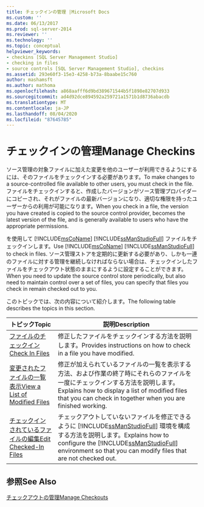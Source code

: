 ```yaml
---
title: チェックインの管理 |Microsoft Docs
ms.custom: ''
ms.date: 06/13/2017
ms.prod: sql-server-2014
ms.reviewer: ''
ms.technology: ''
ms.topic: conceptual
helpviewer_keywords:
- checkins [SQL Server Management Studio]
- checking in files
- source controls [SQL Server Management Studio], checkins
ms.assetid: 293e60f3-15e3-4258-b73a-8baabe15c760
author: mashamsft
ms.author: mathoma
ms.openlocfilehash: a868aafff6d9bd389671544b5f1898e82707d933
ms.sourcegitcommit: ad4d92dce894592a259721a1571b1d8736abacdb
ms.translationtype: MT
ms.contentlocale: ja-JP
ms.lasthandoff: 08/04/2020
ms.locfileid: "87645785"
---
```

# <a name="manage-checkins"></a><span data-ttu-id="5c96a-102">チェックインの管理</span><span class="sxs-lookup"><span data-stu-id="5c96a-102">Manage Checkins</span></span>
  <span data-ttu-id="5c96a-103">ソース管理の対象ファイルに加えた変更を他のユーザーが利用できるようにするには、そのファイルをチェックインする必要があります。</span><span class="sxs-lookup"><span data-stu-id="5c96a-103">To make changes to a source-controlled file available to other users, you must check in the file.</span></span> <span data-ttu-id="5c96a-104">ファイルをチェックインすると、作成したバージョンがソース管理プロバイダーにコピーされ、それがファイルの最新バージョンになり、適切な権限を持ったユーザーからの利用が可能になります。</span><span class="sxs-lookup"><span data-stu-id="5c96a-104">When you check in a file, the version you have created is copied to the source control provider, becomes the latest version of the file, and is generally available to users who have the appropriate permissions.</span></span>  
  
 <span data-ttu-id="5c96a-105">を使用して [!INCLUDE[msCoName](../includes/msconame-md.md)] [!INCLUDE[ssManStudioFull](../includes/ssmanstudiofull-md.md)] ファイルをチェックインします。</span><span class="sxs-lookup"><span data-stu-id="5c96a-105">Use [!INCLUDE[msCoName](../includes/msconame-md.md)] [!INCLUDE[ssManStudioFull](../includes/ssmanstudiofull-md.md)] to check in files.</span></span> <span data-ttu-id="5c96a-106">ソース管理ストアを定期的に更新する必要があり、しかも一連のファイルに対する管理を継続しなければならない場合は、チェックインしたファイルをチェックアウト状態のままにするように設定することができます。</span><span class="sxs-lookup"><span data-stu-id="5c96a-106">When you need to update the source control store periodically, but also need to maintain control over a set of files, you can specify that files you check in remain checked out to you.</span></span>  
  
 <span data-ttu-id="5c96a-107">このトピックでは、次の内容について紹介します。</span><span class="sxs-lookup"><span data-stu-id="5c96a-107">The following table describes the topics in this section.</span></span>  
  
|<span data-ttu-id="5c96a-108">トピック</span><span class="sxs-lookup"><span data-stu-id="5c96a-108">Topic</span></span>|<span data-ttu-id="5c96a-109">説明</span><span class="sxs-lookup"><span data-stu-id="5c96a-109">Description</span></span>|  
|-----------|-----------------|  
|[<span data-ttu-id="5c96a-110">ファイルのチェックイン</span><span class="sxs-lookup"><span data-stu-id="5c96a-110">Check In Files</span></span>](../../2014/database-engine/check-in-files.md)|<span data-ttu-id="5c96a-111">修正したファイルをチェックインする方法を説明します。</span><span class="sxs-lookup"><span data-stu-id="5c96a-111">Provides instructions on how to check in a file you have modified.</span></span>|  
|[<span data-ttu-id="5c96a-112">変更されたファイルの一覧表示</span><span class="sxs-lookup"><span data-stu-id="5c96a-112">View a List of Modified Files</span></span>](../../2014/database-engine/view-a-list-of-modified-files.md)|<span data-ttu-id="5c96a-113">修正が加えられているファイルの一覧を表示する方法、および作業の終了時にそれらのファイルを一度にチェックインする方法を説明します。</span><span class="sxs-lookup"><span data-stu-id="5c96a-113">Explains how to display a list of modified files that you can check in together when you are finished working.</span></span>|  
|[<span data-ttu-id="5c96a-114">チェックインされているファイルの編集</span><span class="sxs-lookup"><span data-stu-id="5c96a-114">Edit Checked-In Files</span></span>](../../2014/database-engine/edit-checked-in-files.md)|<span data-ttu-id="5c96a-115">チェックアウトしていないファイルを修正できるように [!INCLUDE[ssManStudioFull](../includes/ssmanstudiofull-md.md)] 環境を構成する方法を説明します。</span><span class="sxs-lookup"><span data-stu-id="5c96a-115">Explains how to configure the [!INCLUDE[ssManStudioFull](../includes/ssmanstudiofull-md.md)] environment so that you can modify files that are not checked out.</span></span>|  
  
## <a name="see-also"></a><span data-ttu-id="5c96a-116">参照</span><span class="sxs-lookup"><span data-stu-id="5c96a-116">See Also</span></span>  
 [<span data-ttu-id="5c96a-117">チェックアウトの管理</span><span class="sxs-lookup"><span data-stu-id="5c96a-117">Manage Checkouts</span></span>](../../2014/database-engine/manage-checkouts.md)  
  
  
